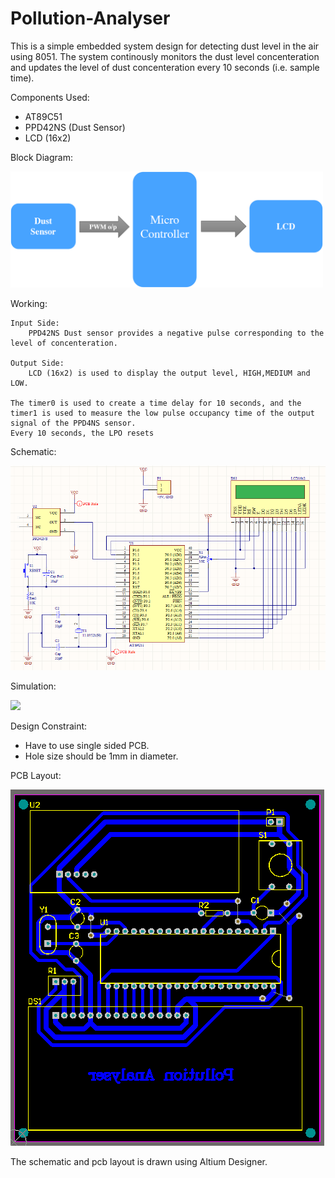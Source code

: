 # Pollution-Analyser

This is a simple embedded system design for detecting dust level in the air using 8051.
The system continously monitors the dust level concenteration and updates the level of dust concenteration every 10 seconds (i.e. sample time).

Components Used:
  * AT89C51
  * PPD42NS (Dust Sensor)
  * LCD (16x2)

Block Diagram:

<img src="img/block_diagram.png" width='500'>

Working:

	Input Side:
		PPD42NS Dust sensor provides a negative pulse corresponding to the level of concenteration.

	Output Side:
		LCD (16x2) is used to display the output level, HIGH,MEDIUM and LOW.
	
	The timer0 is used to create a time delay for 10 seconds, and the timer1 is used to measure the low pulse occupancy time of the output signal of the PPD4NS sensor.
	Every 10 seconds, the LPO resets
Schematic:

<img src="img/sch.png">


Simulation:

<img src="img/proteus_low" width='300'>

Design Constraint:
  * Have to use single sided PCB.
  * Hole size should be 1mm in diameter.

PCB Layout:

<img src="img/pcblayout.png">

The schematic and pcb layout is drawn using Altium Designer.
